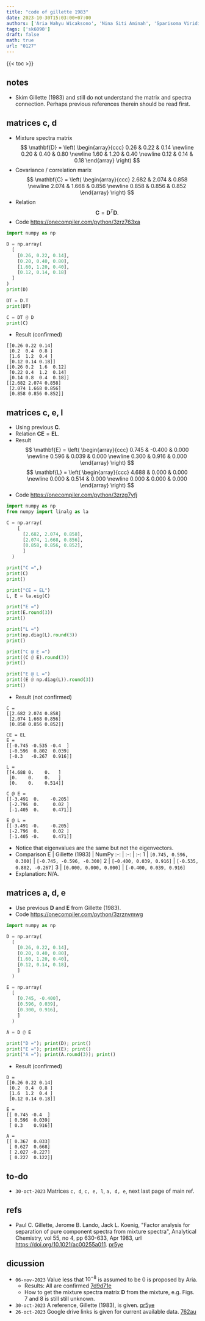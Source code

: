 ```yaml
---
title: "code of gillette 1983"
date: 2023-10-30T15:03:00+07:00
authors: ['Aria Wahyu Wicaksono', 'Nina Siti Aminah', 'Sparisoma Viridi']
tags: ['sk6090']
draft: false
math: true
url: "0127"
---
```

{{< toc >}}


## notes
+ Skim Gillette (1983) and still do not understand the matrix and spectra connection. Perhaps previous references therein should be read first.


## matrices c, d
+ Mixture spectra matrix
$$
\mathbf{D} = \left(
\begin{array}{ccc}
0.26 & 0.22 & 0.14 \newline
0.20 & 0.40 & 0.80 \newline
1.60 & 1.20 & 0.40 \newline
0.12 & 0.14 & 0.18
\end{array}
\right)
$$
+ Covariance / correlation marix
$$
\mathbf{C} = \left(
\begin{array}{ccc}
2.682 & 2.074 & 0.858 \newline
2.074 & 1.668 & 0.856 \newline
0.858 & 0.856 & 0.852
\end{array}
\right)
$$
+ Relation
$$
\mathbf{C} = \mathbf{D}^T \mathbf{D}.
$$
+ Code https://onecompiler.com/python/3zrz763xa
```python
import numpy as np

D = np.array(
  [
    [0.26, 0.22, 0.14],
    [0.20, 0.40, 0.80],
    [1.60, 1.20, 0.40],
    [0.12, 0.14, 0.18]
  ]
)
print(D)

DT = D.T
print(DT)

C = DT @ D
print(C)
```
+ Result (confirmed)
```shell
[[0.26 0.22 0.14]
 [0.2  0.4  0.8 ]
 [1.6  1.2  0.4 ]
 [0.12 0.14 0.18]]
[[0.26 0.2  1.6  0.12]
 [0.22 0.4  1.2  0.14]
 [0.14 0.8  0.4  0.18]]
[[2.682 2.074 0.858]
 [2.074 1.668 0.856]
 [0.858 0.856 0.852]]
```


## matrices c, e, l
+ Using previous $\mathbf{C}$.
+ Relation $\mathbf{C}\mathbf{E} =  \mathbf{E} \mathbf{L}$.
+ Result
$$
\mathbf{E} = \left(
\begin{array}{ccc}
0.745 & -0.400 & 0.000 \newline
0.596 & 0.039 & 0.000 \newline
0.300 & 0.916 & 0.000
\end{array}
\right)
$$
$$
\mathbf{L} = \left(
\begin{array}{ccc}
4.688 & 0.000 & 0.000 \newline
0.000 & 0.514 & 0.000 \newline
0.000 & 0.000 & 0.000
\end{array}
\right)
$$
+ Code https://onecompiler.com/python/3zrzg7yfj
```python
import numpy as np
from numpy import linalg as la

C = np.array(
    [
      [2.682, 2.074, 0.858],
      [2.074, 1.668, 0.856],
      [0.858, 0.856, 0.852],
      ]
  )

print("C =",)
print(C)
print()

print("CE = EL")
L, E = la.eig(C)

print("E =")
print(E.round(3))
print()

print("L =")
print(np.diag(L).round(3))
print()

print("C @ E =")
print((C @ E).round(3))
print()

print("E @ L =")
print((E @ np.diag(L)).round(3))
print()

```
+ Result (not confirmed)
```shell
C =
[[2.682 2.074 0.858]
 [2.074 1.668 0.856]
 [0.858 0.856 0.852]]

CE = EL
E =
[[-0.745 -0.535 -0.4  ]
 [-0.596  0.802  0.039]
 [-0.3   -0.267  0.916]]

L =
[[4.688 0.    0.   ]
 [0.    0.    0.   ]
 [0.    0.    0.514]]

C @ E =
[[-3.491  0.    -0.205]
 [-2.796  0.     0.02 ]
 [-1.405  0.     0.471]]

E @ L =
[[-3.491 -0.    -0.205]
 [-2.796  0.     0.02 ]
 [-1.405 -0.     0.471]]
```
+ Notice that eigenvalues are the same but not the eigenvectors.
+ Comparison
E | Gillette (1983) | NumPy
:-: | :-: | :-:
1 | `[0.745, 0.596, 0.300]` | `[-0.745, -0.596, -0.300]`
2 | `[−0.400, 0.039, 0.916]` | `[-0.535, 0.802, -0.267]`
3 | `[0.000, 0.000, 0.000]` | `[-0.400, 0.039, 0.916]`
+ Explanation: N/A.


## matrices a, d, e
+ Use previous $\mathbf{D}$ and $\mathbf{E}$ from Gillette (1983).
+ Code https://onecompiler.com/python/3zrznvmwg
```python
import numpy as np

D = np.array(
  [
    [0.26, 0.22, 0.14],
    [0.20, 0.40, 0.80],
    [1.60, 1.20, 0.40],
    [0.12, 0.14, 0.18],
    ]
  )

E = np.array(
  [
    [0.745, -0.400],
    [0.596, 0.039],
    [0.300, 0.916],
    ]
  )

A = D @ E

print("D ="); print(D); print()
print("E ="); print(E); print()
print("A ="); print(A.round(3)); print()
```
+ Result (confirmed)
```shell
D =
[[0.26 0.22 0.14]
 [0.2  0.4  0.8 ]
 [1.6  1.2  0.4 ]
 [0.12 0.14 0.18]]

E =
[[ 0.745 -0.4  ]
 [ 0.596  0.039]
 [ 0.3    0.916]]

A =
[[ 0.367  0.033]
 [ 0.627  0.668]
 [ 2.027 -0.227]
 [ 0.227  0.122]]
```


## to-do
+ `30-oct-2023` Matrices `c, d`, `c, e, l`, `a, d, e`, next last page of main ref.


## refs
+ Paul C. Gillette, Jerome B. Lando, Jack L. Koenig, "Factor analysis for separation of pure component spectra from mixture spectra", Analytical Chemistry, vol 55, no 4, pp 630-633, Apr 1983, url https://doi.org/10.1021/ac00255a011. [pr5ye](https://osf.io/pr5ye)


## dicussion
+ `06-nov-2023` Value less that $10^{-8}$ is assumed to be $0$ is proposed by Aria.
  - Results: All are confirmed [7d9d71e](https://github.com/ariawahyuw/simulasi-spectra/blob/7d9d71e/Simulasi%201/perhitungan.ipynb)
  - How to get the mixture spectra matrix $\mathbf{D}$ from the mixture, e.g. Figs. 7 and 8 is still still unknown. 
+ `30-oct-2023` A reference, Gillette (1983), is given. [pr5ye](https://osf.io/pr5ye)
+ `26-oct-2023` Google drive links is given for current available data. [762au](https://osf.io/762au)
